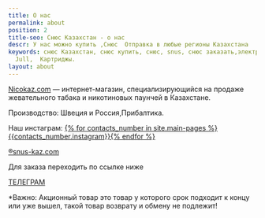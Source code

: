 ```yaml
---
title: О нас
permalink: about
position: 2
title-seo: Снюс Казахстан - о нас
descr: У нас можно купить ,Снюс  Отправка в любые регионы Казахстана
keywords: снюс Казахстан, снюс купить, снюс, snus, снюс заказать,электронные сигареты,сигареты,
  Jull,  Картриджы.
layout: about
---
```


[Nicokaz.com](http://nicokaz.com) — интернет-магазин, специализирующийся на продаже жевательного табака и никотиновых паунчей в Казахстане.

Производство: Швеция и Россия,Прибалтика.<br>

Наш инстаграм: <a href="//www.instagram.com/{% for contacts_number in site.main-pages %}{{contacts_number.instagram}}{% endfor %}/">{% for contacts_number in site.main-pages %}{{contacts_number.instagram}}{% endfor %}</a>

[&#174;snus-kaz.com](http://snuskaz.com/)

Для заказа переходить по ссылке ниже

[ТЕЛЕГРАМ](https://t.me/Tabachnik_kz)

*Важно: Акционный товар это товар у которого срок подходит к концу или уже вышел, такой товар возврату и обмену не подлежит!
